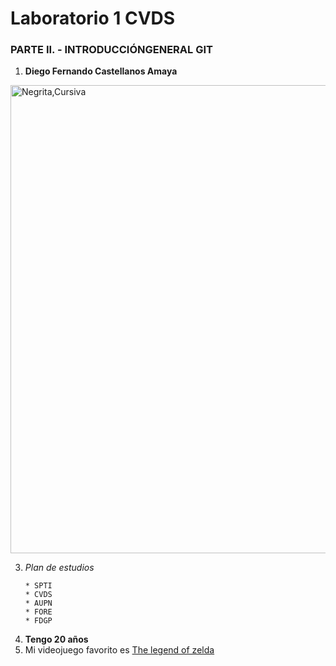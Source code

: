 # Laboratorio 1 CVDS
### PARTE II. - INTRODUCCIÓNGENERAL GIT
1. **Diego Fernando Castellanos Amaya**
   
<img width="749" alt="Negrita,Cursiva" src="https://github.com/Diegoc04/cvds-lab1/assets/89041250/ab600963-0e12-4914-9f45-f155e594a177">

3. *Plan de estudios*
   ```
   * SPTI
   * CVDS
   * AUPN
   * FORE
   * FDGP
   ```
5. **Tengo 20 años**
6. Mi videojuego favorito es [The legend of zelda](https://es.wikipedia.org/wiki/The_Legend_of_Zelda) 

